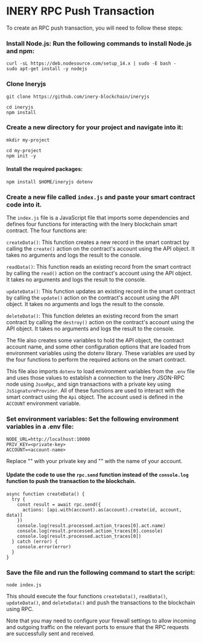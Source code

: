 # INERY RPC Push Transaction

To create an RPC push transaction, you will need to follow these steps:

### Install Node.js: Run the following commands to install Node.js and npm:
```
curl -sL https://deb.nodesource.com/setup_14.x | sudo -E bash -
sudo apt-get install -y nodejs
```

### Clone Ineryjs
```
git clone https://github.com/inery-blockchain/ineryjs
```
```
cd ineryjs
npm install
```
### Create a new directory for your project and navigate into it:
```
mkdir my-project
```
```
cd my-project
npm init -y
```
#### Install the required packages:
```
npm install $HOME/ineryjs dotenv
```
### Create a new file called `index.js` and paste your smart contract code into it.

The `index.js` file is a JavaScript file that imports some dependencies and defines four functions for interacting with the Inery blockchain smart contract. The four functions are:

`createData()`: This function creates a new record in the smart contract by calling the `create()` action on the contract's account using the API object. It takes no arguments and logs the result to the console.

`readData()`: This function reads an existing record from the smart contract by calling the `read()` action on the contract's account using the API object. It takes no arguments and logs the result to the console.

`updateData()`: This function updates an existing record in the smart contract by calling the `update()` action on the contract's account using the API object. It takes no arguments and logs the result to the console.

`deleteData()`: This function deletes an existing record from the smart contract by calling the `destroy()` action on the contract's account using the API object. It takes no arguments and logs the result to the console.

The file also creates some variables to hold the API object, the contract account name, and some other configuration options that are loaded from environment variables using the dotenv library. These variables are used by the four functions to perform the required actions on the smart contract.

This file also imports `dotenv` to load environment variables from the `.env` file and uses those values to establish a connection to the Inery JSON-RPC node using `JsonRpc`, and sign transactions with a private key using `JsSignatureProvider`. All of these functions are used to interact with the smart contract using the `Api` object. The account used is defined in the `ACCOUNT` environment variable.

### Set environment variables: Set the following environment variables in a .env file:
```
NODE_URL=http://localhost:10000
PRIV_KEY=<private-key>
ACCOUNT=<account-name>
```
Replace "<private-key>" with your private key and "<account-name>" with the name of your account.

#### Update the code to use the `rpc.send` function instead of the `console.log` function to push the transaction to the blockchain.
```
async function createData() {
  try {
    const result = await rpc.send({
      actions: [api.with(account).as(account).create(id, account, data)]
    })
    console.log(result.processed.action_traces[0].act.name)
    console.log(result.processed.action_traces[0].console)
    console.log(result.processed.action_traces[0])
  } catch (error) {
    console.error(error)
  }
}
```

### Save the file and run the following command to start the script:
```
node index.js
```
This should execute the four functions `createData()`, `readData()`, `updateData()`, and `deleteData()` and push the transactions to the blockchain using RPC.

Note that you may need to configure your firewall settings to allow incoming and outgoing traffic on the relevant ports to ensure that the RPC requests are successfully sent and received.
